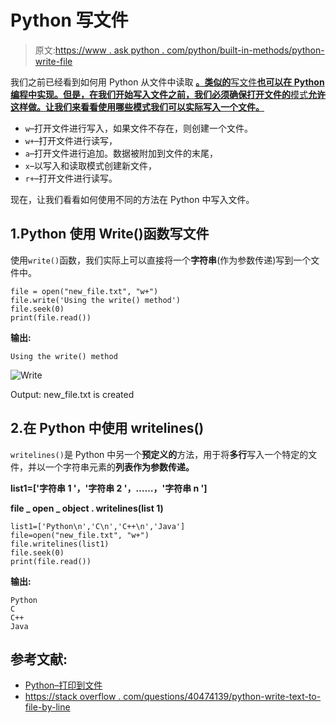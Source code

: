 # Python 写文件

> 原文:[https://www . ask python . com/python/built-in-methods/python-write-file](https://www.askpython.com/python/built-in-methods/python-write-file)

我们之前已经看到如何用 Python 从文件中读取 [**。类似的**写文件**也可以在 **Python** 编程中实现。但是，在我们开始写入文件之前，我们必须确保打开文件的**模式**允许这样做。让我们来看看使用哪些模式我们可以实际写入一个文件。**](https://www.askpython.com/python/built-in-methods/python-read-file)

*   `w`–打开文件进行写入，如果文件不存在，则创建一个文件。
*   `w+`–打开文件进行读写，
*   `a`–打开文件进行追加。数据被附加到文件的末尾，
*   `x`–以写入和读取模式创建新文件，
*   `r+`–打开文件进行读写。

现在，让我们看看如何使用不同的方法在 Python 中写入文件。

## 1.Python 使用 Write()函数写文件

使用`write()`函数，我们实际上可以直接将一个**字符串**(作为参数传递)写到一个文件中。

```
file = open("new_file.txt", "w+")
file.write('Using the write() method')
file.seek(0)
print(file.read())

```

**输出:**

```
Using the write() method

```

![Write](../Images/8e1edae58e6b60dd33873e52fd9961c0.png)

Output: new_file.txt is created

## 2.在 Python 中使用 writelines()

`writelines()`是 Python 中另一个**预定义的**方法，用于将**多行**写入一个特定的文件，并以一个字符串元素的**列表作为参数传递。**

**list1=['字符串 1 '，'字符串 2 '，……，'字符串 n ']**

**file _ open _ object . writelines(list 1)**

```
list1=['Python\n','C\n','C++\n','Java']
file=open("new_file.txt", "w+")
file.writelines(list1)
file.seek(0)
print(file.read())

```

**输出:**

```
Python
C
C++
Java

```

## **参考文献:**

*   [Python–打印到文件](https://www.askpython.com/python/built-in-methods/python-print-to-file)
*   [https://stack overflow . com/questions/40474139/python-write-text-to-file-by-line](https://stackoverflow.com/questions/40474139/write-text-to-file-line-by-line)